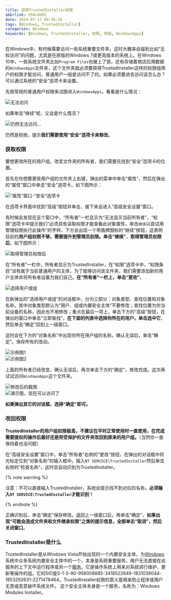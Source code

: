 ```yaml
---
title: 获得TrustedInstaller权限
abbrlink: 358c8d05
date: 2019-07-17 09:36:36
tags: [Windows, TrustedInstaller]
categories: Windows
keywords: [Windows, TrustedInstaller, 权限, 帮助, WindowsApps]
---
```


在Windows中，有时候需要访问一些系统重要文件夹，这时大概率会碰到比如“无权访问”的问题，尤其是在原版的Windows 7或更高版本的系统上。在Windows 10中，一些系统文件夹比如`Program Files`也被上了锁，还有存储着商店应用数据的`WindowsApps`文件夹，这个文件夹就必须要获得TrustedInstaller这样的权限组用户的权限才能访问，普通用户一般是访问不了的。如果必须要进去访问该怎么办？可以通过系统的“安全”选项卡来设置。<!--more-->  

先按常规的普通用户权限来试图进入`WindowsApps`，看看是什么情况：

![无法访问](https://i.loli.net/2019/07/17/5d2ec32b5f0bf96612.png)  

如果单击“继续”呢，又会是什么情况？ 

![仍然无法访问...](https://i.loli.net/2019/07/17/5d2ec328339a686428.png) 

仍然是拒绝，提示**我们需要使用“安全”选项卡来修改**。  

### 获取权限  

要想更改所在的用户组，改变文件夹的所有者，我们需要先找到“安全”选项卡的位置。  

首先在你想要更改用户组的文件夹上右键，弹出的菜单中单击“属性”，然后在弹出的“属性”窗口中单击“安全”选项卡。如下图所示：  

![“属性”窗口-“安全”选项卡](https://i.loli.net/2019/07/17/5d2ec324d7d8f96884.png)

在选项卡界面中找到“高级”按钮并单击，接下来会进入“高级安全设置”窗口。  

有时候会发现在这个窗口中，“所有者”一栏显示为“无法显示当前所有者”，“权限”选项卡中提示我们“必须具有读取权限才能查看此对象属性，单击`继续`以尝试用管理权限执行此操作”的字样，下方会出现一个带盾牌图标的“继续”按钮，这表明目前的**用户组权限不够，需要提升到管理员权限。单击“继续”**，**取得管理员权限后**，如下图所示：  

![取得管理员权限后](https://i.loli.net/2019/07/17/5d2ec3257cd1d71204.png)

在“所有者”一栏中，所有者显示为TrustedInstaller，在“权限”选项卡中，“权限条目”没有属于当前普通用户的主体，为了能够访问该文件夹，我们需要添加新的用户主体并将所有者设置为我们自己。**在“所有者”一栏上，单击“更改”**。  

![选择用户或组](https://i.loli.net/2019/07/17/5d2ec3244373045607.png)

在新弹出的“选择用户或组”的对话框中，分为三部分：对象类型、查找位置和对象名称，其中对象类型默认为“用户、组或内置安全主体”不要修改；查找位置为你当前设备的名称，因此也不用修改；重点在最后一项上，单击下方的“高级”按钮，在弹出的窗口中单击“立即查找”，**在下面的列表中选择你所在的用户，单击选中它**，然后单击“确定”回到上一级窗口。  

这时会在下方的“对象名称”中出现你所在用户组的名称，确认无误后，单击“确定”。保存所有的改动。  

![示例图1](https://i.loli.net/2019/07/17/5d2ec326f10d033699.png)  
![示例图2](https://i.loli.net/2019/07/17/5d2ec32399f1a82383.png)

上面的所有者已经改变，确认无误后，再次单击下方的“确定”，修改完成。这次再试试访问`WindowsApps`这个文件夹。  

![修改后的截图](https://i.loli.net/2019/07/17/5d2ec32792f9d49548.png)  
![演示图，现在可以访问了](https://i.loli.net/2019/07/17/5d2ec32c74dd944445.gif)

**如果弹出其它的对话框，选择“确定”即可。**  

### 改回权限  

**TrustedInstaller的用户组权限极高，不建议在平时正常使用时一直使用，在完成需要提权的操作后最好还是将受保护的文件夹改回到原来的用户组。**（当然你一直保持着也没问题）  

在“高级安全设置”窗口中，单击“所有者”右侧的“更改”按钮，在弹出的对话框中将光标定位到“对象名称”的输入框中，输入`NT SERVICE\TrustedInstaller`然后单击右侧的“检查名称”，这时会自动识别为TrustedInstaller。  

{% note warning %}  

注意：不可以直接输入TrustedInstaller，系统会提示找不到对应的名称，**必须输入`NT SERVICE\TrustedInstaller`才能识别！**  

{% endnote %}  

正确识别后，单击“确定”保存修改。返回上一级窗口后，再单击“确定”，**如果出现“可能会造成文件夹和文件继承权限”之类的提示信息，全部单击“取消”，然后关闭窗口**。  

### TrustedInstaller是什么  

TrustedInstaller是从Windows Vista开始出现的一个内置安全主体，为[Windows](https://baike.baidu.com/item/Windows/165458)系统中众多系统内置安全主体中的一个，本身是系统重要服务，用户无法直接在此服务的上下文中运行程序或另一个[服务](https://baike.baidu.com/item/服务/10393131)。它是操作系统上用来对系统进行维护、更新等操作的组。它的SID是S-1-5-80-956008885-3418522649-1831038044-1853292631-2271478464。TrustedInstaller权限的意义是用来防止程序或用户无意或恶意破坏系统文件。 这个安全主体本身是一个服务，名称为：Windows Modules Installer。  

<style>div.post-block br {display: none}</style>

